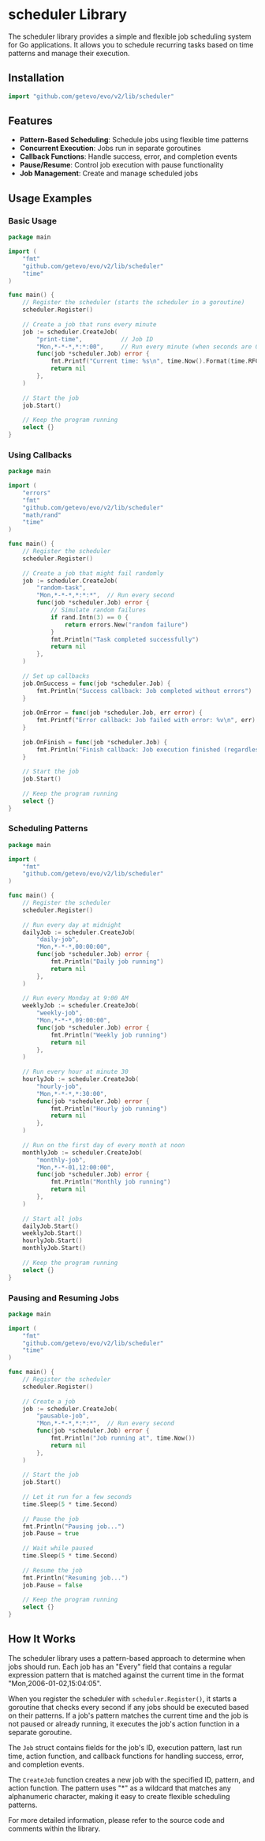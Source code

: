 # scheduler Library

The scheduler library provides a simple and flexible job scheduling system for Go applications. It allows you to schedule recurring tasks based on time patterns and manage their execution.

## Installation

```go
import "github.com/getevo/evo/v2/lib/scheduler"
```

## Features

- **Pattern-Based Scheduling**: Schedule jobs using flexible time patterns
- **Concurrent Execution**: Jobs run in separate goroutines
- **Callback Functions**: Handle success, error, and completion events
- **Pause/Resume**: Control job execution with pause functionality
- **Job Management**: Create and manage scheduled jobs

## Usage Examples

### Basic Usage

```go
package main

import (
    "fmt"
    "github.com/getevo/evo/v2/lib/scheduler"
    "time"
)

func main() {
    // Register the scheduler (starts the scheduler in a goroutine)
    scheduler.Register()
    
    // Create a job that runs every minute
    job := scheduler.CreateJob(
        "print-time",           // Job ID
        "Mon,*-*-*,*:*:00",     // Run every minute (when seconds are 00)
        func(job *scheduler.Job) error {
            fmt.Printf("Current time: %s\n", time.Now().Format(time.RFC3339))
            return nil
        },
    )
    
    // Start the job
    job.Start()
    
    // Keep the program running
    select {}
}
```

### Using Callbacks

```go
package main

import (
    "errors"
    "fmt"
    "github.com/getevo/evo/v2/lib/scheduler"
    "math/rand"
    "time"
)

func main() {
    // Register the scheduler
    scheduler.Register()
    
    // Create a job that might fail randomly
    job := scheduler.CreateJob(
        "random-task",
        "Mon,*-*-*,*:*:*",  // Run every second
        func(job *scheduler.Job) error {
            // Simulate random failures
            if rand.Intn(3) == 0 {
                return errors.New("random failure")
            }
            fmt.Println("Task completed successfully")
            return nil
        },
    )
    
    // Set up callbacks
    job.OnSuccess = func(job *scheduler.Job) {
        fmt.Println("Success callback: Job completed without errors")
    }
    
    job.OnError = func(job *scheduler.Job, err error) {
        fmt.Printf("Error callback: Job failed with error: %v\n", err)
    }
    
    job.OnFinish = func(job *scheduler.Job) {
        fmt.Println("Finish callback: Job execution finished (regardless of success/failure)")
    }
    
    // Start the job
    job.Start()
    
    // Keep the program running
    select {}
}
```

### Scheduling Patterns

```go
package main

import (
    "fmt"
    "github.com/getevo/evo/v2/lib/scheduler"
)

func main() {
    // Register the scheduler
    scheduler.Register()
    
    // Run every day at midnight
    dailyJob := scheduler.CreateJob(
        "daily-job",
        "Mon,*-*-*,00:00:00",
        func(job *scheduler.Job) error {
            fmt.Println("Daily job running")
            return nil
        },
    )
    
    // Run every Monday at 9:00 AM
    weeklyJob := scheduler.CreateJob(
        "weekly-job",
        "Mon,*-*-*,09:00:00",
        func(job *scheduler.Job) error {
            fmt.Println("Weekly job running")
            return nil
        },
    )
    
    // Run every hour at minute 30
    hourlyJob := scheduler.CreateJob(
        "hourly-job",
        "Mon,*-*-*,*:30:00",
        func(job *scheduler.Job) error {
            fmt.Println("Hourly job running")
            return nil
        },
    )
    
    // Run on the first day of every month at noon
    monthlyJob := scheduler.CreateJob(
        "monthly-job",
        "Mon,*-*-01,12:00:00",
        func(job *scheduler.Job) error {
            fmt.Println("Monthly job running")
            return nil
        },
    )
    
    // Start all jobs
    dailyJob.Start()
    weeklyJob.Start()
    hourlyJob.Start()
    monthlyJob.Start()
    
    // Keep the program running
    select {}
}
```

### Pausing and Resuming Jobs

```go
package main

import (
    "fmt"
    "github.com/getevo/evo/v2/lib/scheduler"
    "time"
)

func main() {
    // Register the scheduler
    scheduler.Register()
    
    // Create a job
    job := scheduler.CreateJob(
        "pausable-job",
        "Mon,*-*-*,*:*:*",  // Run every second
        func(job *scheduler.Job) error {
            fmt.Println("Job running at", time.Now())
            return nil
        },
    )
    
    // Start the job
    job.Start()
    
    // Let it run for a few seconds
    time.Sleep(5 * time.Second)
    
    // Pause the job
    fmt.Println("Pausing job...")
    job.Pause = true
    
    // Wait while paused
    time.Sleep(5 * time.Second)
    
    // Resume the job
    fmt.Println("Resuming job...")
    job.Pause = false
    
    // Keep the program running
    select {}
}
```

## How It Works

The scheduler library uses a pattern-based approach to determine when jobs should run. Each job has an "Every" field that contains a regular expression pattern that is matched against the current time in the format "Mon,2006-01-02,15:04:05".

When you register the scheduler with `scheduler.Register()`, it starts a goroutine that checks every second if any jobs should be executed based on their patterns. If a job's pattern matches the current time and the job is not paused or already running, it executes the job's action function in a separate goroutine.

The `Job` struct contains fields for the job's ID, execution pattern, last run time, action function, and callback functions for handling success, error, and completion events.

The `CreateJob` function creates a new job with the specified ID, pattern, and action function. The pattern uses "*" as a wildcard that matches any alphanumeric character, making it easy to create flexible scheduling patterns.

For more detailed information, please refer to the source code and comments within the library.